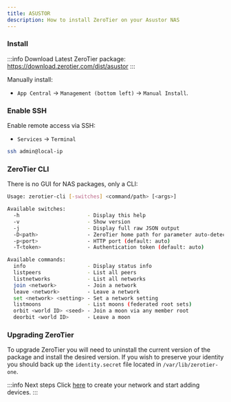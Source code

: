 ```yaml
---
title: ASUSTOR
description: How to install ZeroTier on your Asustor NAS
---
```


### Install

:::info Download
Latest ZeroTier package: https://download.zerotier.com/dist/asustor
:::

Manually install:

- `App Central` -> `Management (bottom left)` -> `Manual Install`.

### Enable SSH

Enable remote access via SSH:

- `Services` -> `Terminal`

```sh
ssh admin@local-ip
```

### ZeroTier CLI

There is no GUI for NAS packages, only a CLI:

```sh
Usage: zerotier-cli [-switches] <command/path> [<args>]

Available switches:
  -h                      - Display this help
  -v                      - Show version
  -j                      - Display full raw JSON output
  -D<path>                - ZeroTier home path for parameter auto-detect
  -p<port>                - HTTP port (default: auto)
  -T<token>               - Authentication token (default: auto)

Available commands:
  info                    - Display status info
  listpeers               - List all peers
  listnetworks            - List all networks
  join <network>          - Join a network
  leave <network>         - Leave a network
  set <network> <setting> - Set a network setting
  listmoons               - List moons (federated root sets)
  orbit <world ID> <seed> - Join a moon via any member root
  deorbit <world ID>      - Leave a moon

```

### Upgrading ZeroTier

To upgrade ZeroTier you will need to uninstall the current version of the package and install the desired version. If you wish to preserve your identity you should back up the `identity.secret` file located in `/var/lib/zerotier-one`.

:::info Next steps
Click [here](/start/) to create your network and start adding devices.
:::
